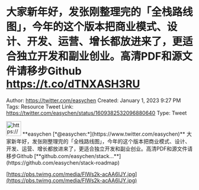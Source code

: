 # 大家新年好，发张刚整理完的「全栈路线图」，今年的这个版本把商业模式、设计、开发、运营、增长都放进来了，更适合独立开发和副业创业。高清PDF和源文件请移步Github https://t.co/dTNXASH3RU

Author: https://twitter.com/easychen
Created: January 1, 2023 9:27 PM
Tags: Resource
Tweet Link: https://twitter.com/easychen/status/1609382532096880640
Type: Tweet

<aside>
<img src="https://pbs.twimg.com/profile_images/987673328662933505/GhypAuiV_400x400.jpg" alt="https://pbs.twimg.com/profile_images/987673328662933505/GhypAuiV_400x400.jpg" width="40px" /> **easychen [*@easychen:*](https://www.twitter.com/easychen)**
大家新年好，发张刚整理完的「全栈路线图」，今年的这个版本把商业模式、设计、开发、运营、增长都放进来了，更适合独立开发和副业创业。高清PDF和源文件请移步Github [**github.com/easychen/stack…**](https://github.com/easychen/stack-roadmap)

[https://pbs.twimg.com/media/FlWs2k-acAA6IJY.jpg](https://pbs.twimg.com/media/FlWs2k-acAA6IJY.jpg)

</aside>